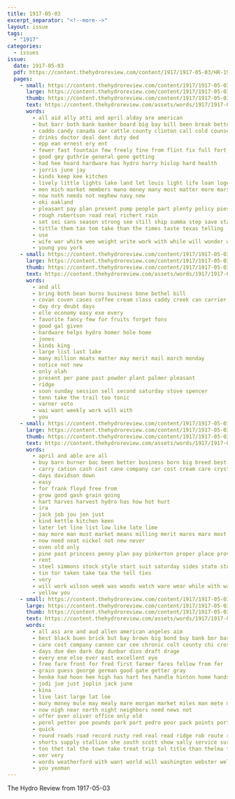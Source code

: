 ```yaml
---
title: 1917-05-03
excerpt_separator: "<!--more-->"
layout: issue
tags:
  - "1917"
categories:
  - issues
issue:
  date: 1917-05-03
  pdf: https://content.thehydroreview.com/content/1917/1917-05-03/HR-1917-05-03.pdf
  pages:
    - small: https://content.thehydroreview.com/content/1917/1917-05-03/small/HR-1917-05-03-01.jpg
      large: https://content.thehydroreview.com/content/1917/1917-05-03/large/HR-1917-05-03-01.jpg
      thumb: https://content.thehydroreview.com/content/1917/1917-05-03/thumbnails/HR-1917-05-03-01.jpg
      text: https://content.thehydroreview.com/assets/words/1917/1917-05-03/HR-1917-05-03-01.txt
      words:
        - all aid ally atti and april alday are american
        - but barr both bank banker board big bay bill been break better business
        - caddo candy canada car cattle county clinton call cold counsel can company
        - drinks doctor deal dent duty ded
        - epp ean ernest ery ent
        - fewer fast fountain few freely fine from flint fix full fort fair for fred fern
        - good gey guthrie general gene getting
        - had hee hoard hardware has hydro harry hislop hard health
        - jorris june jay
        - kinds keep kee kitchen
        - lively little lights lake land let louis light life loan loge lacy line long
        - men mich market members mano money many most matter more marsh much may monta
        - now noth needs not nephew navy new
        - oki oakland
        - pleasant pay plan present pump people part plenty policy pies prime
        - rough robertson road real richert rain
        - set sei sans season strong see still ship summa step save state sten service sales stock summer sell simple shanks
        - tittle them tax tom take than the times taste texas telling
        - use
        - wife war white wee weight write work with while will wonder worth ways whitchurch
        - young you york
    - small: https://content.thehydroreview.com/content/1917/1917-05-03/small/HR-1917-05-03-02.jpg
      large: https://content.thehydroreview.com/content/1917/1917-05-03/large/HR-1917-05-03-02.jpg
      thumb: https://content.thehydroreview.com/content/1917/1917-05-03/thumbnails/HR-1917-05-03-02.jpg
      text: https://content.thehydroreview.com/assets/words/1917/1917-05-03/HR-1917-05-03-02.txt
      words:
        - and all
        - bring both bean burns business bone bethel bill
        - covan coven cases coffee cream class caddy creek can carrier collins
        - day dry doubt days
        - elle economy easy exe every
        - favorite fancy few for fruits forget fons
        - good gal given
        - hardware helps hydro homer hole home
        - jones
        - kinds king
        - large list last lake
        - many million moats matter may merit mail march monday
        - notice not new
        - only olah
        - present per pane past powder plant palmer pleasant
        - ridge
        - soon sunday session sell second saturday stove spencer
        - tenn take the trail too tonic
        - varner veto
        - wai want weekly work will with
        - you
    - small: https://content.thehydroreview.com/content/1917/1917-05-03/small/HR-1917-05-03-03.jpg
      large: https://content.thehydroreview.com/content/1917/1917-05-03/large/HR-1917-05-03-03.jpg
      thumb: https://content.thehydroreview.com/content/1917/1917-05-03/thumbnails/HR-1917-05-03-03.jpg
      text: https://content.thehydroreview.com/assets/words/1917/1917-05-03/HR-1917-05-03-03.txt
      words:
        - april and able are all
        - buy barn burner bac been better business born big breed best bring belts but
        - carry cation cash cast cane company car cost cream care crystal case can clear cheap cook come
        - days davidson down
        - easy
        - for frank floyd free from
        - grow good gash grain going
        - hart harves harvest hydro has how hot hurt
        - ira
        - jack job jou jen just
        - kind kettle kitchen keen
        - later let line list low like late lime
        - may more man must market means milling merit mares marx most
        - now need neat nickel not new never
        - oven old only
        - pine past princess penny plan pay pinkerton proper place proven plant price
        - rent
        - steel simmons stock style start suit saturday sides state store season shed stand such selling shows still shaffner see small service save simple size southern summer shape stoves sas
        - tin tor taken take tea the tell ties
        - very
        - will work wilson week was woods watch ware wear while with wait
        - yellow you
    - small: https://content.thehydroreview.com/content/1917/1917-05-03/small/HR-1917-05-03-04.jpg
      large: https://content.thehydroreview.com/content/1917/1917-05-03/large/HR-1917-05-03-04.jpg
      thumb: https://content.thehydroreview.com/content/1917/1917-05-03/thumbnails/HR-1917-05-03-04.jpg
      text: https://content.thehydroreview.com/assets/words/1917/1917-05-03/HR-1917-05-03-04.txt
      words:
        - all asi are and aud allen american angeles aim
        - best black buen brick but bay brown big bond buy bank bor barber bradley bayer bran
        - care cost company cannon car cee chronic colt county chi cross clyde can coe
        - days due den dark day dunbar dios draft drage
        - every ene else ever east excellent eye
        - free fare front for fred first farmer fares fellow from fer
        - grain guess george german good gate getter gray
        - henke had hoon hee high has hart hes handle hinton home hands hydro hot har hind
        - jodi jue just joplin jack june
        - kina
        - live last large lat loe
        - mury money mule may mealy mare morgan market miles man mete mules marsh might
        - now nigh near north night neighbors need news not
        - offer over oliver office only old
        - perel petter poe pounds park part pedro poor pack points porter paper public pay per
        - quick
        - round roads road record rusty red real read ridge rob route roscoe res
        - shorts supply stallion she south scott show sally service surgeon sack standard season stand store storm saw stands san signs sand style stuff special
        - ton thet tal the town take treat trip tol title than thelma taken train tax
        - ver very
        - words weatherford with want world will washington webster well walk
        - you yeoman
---
```


The Hydro Review from 1917-05-03

<!--more-->

